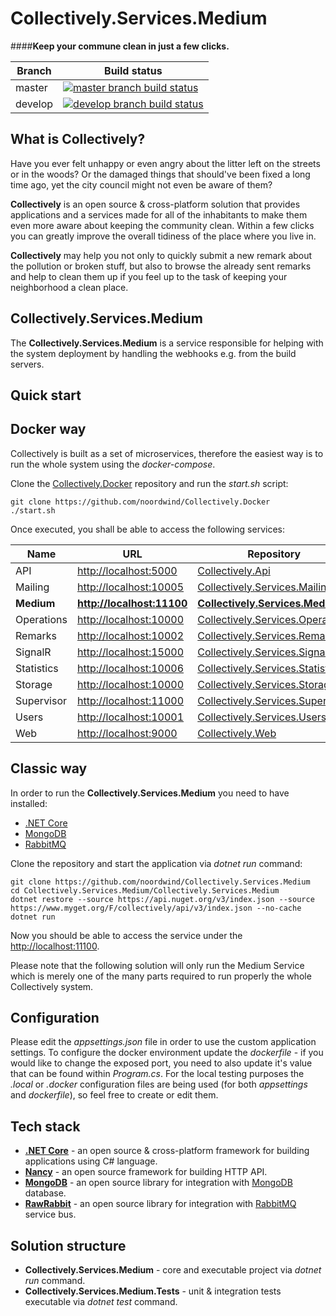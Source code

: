 # Collectively.Services.Medium

####**Keep your commune clean in just a few clicks.**

|Branch             |Build status                                                  
|-------------------|-----------------------------------------------------
|master             |[![master branch build status](https://api.travis-ci.org/noordwind/Collectively.Services.Medium.svg?branch=master)](https://travis-ci.org/noordwind/Collectively.Services.Medium)
|develop            |[![develop branch build status](https://api.travis-ci.org/noordwind/Collectively.Services.Medium.svg?branch=develop)](https://travis-ci.org/noordwind/Collectively.Services.Medium/branches)

**What is Collectively?**
----------------

Have you ever felt unhappy or even angry about the litter left on the streets or in the woods? Or the damaged things that should've been fixed a long time ago, yet the city council might not even be aware of them?

**Collectively** is an open source & cross-platform solution that provides applications and a services made for all of the inhabitants to make them even more aware about keeping the community clean. 
Within a few clicks you can greatly improve the overall tidiness of the place where you live in. 

**Collectively** may help you not only to quickly submit a new remark about the pollution or broken stuff, but also to browse the already sent remarks and help to clean them up if you feel up to the task of keeping your neighborhood a clean place.

**Collectively.Services.Medium**
----------------

The **Collectively.Services.Medium** is a service responsible for helping with the system deployment by handling the webhooks e.g. from the build servers.


**Quick start**
----------------

## Docker way

Collectively is built as a set of microservices, therefore the easiest way is to run the whole system using the *docker-compose*.

Clone the [Collectively.Docker](https://github.com/noordwind/Collectively.Docker) repository and run the *start.sh* script:

```
git clone https://github.com/noordwind/Collectively.Docker
./start.sh
```

Once executed, you shall be able to access the following services:

|Name               |URL                                                  |Repository 
|-------------------|-----------------------------------------------------|-----------------------------------------------------------------------------------------------
|API                |[http://localhost:5000](http://localhost:5000)       |[Collectively.Api](https://github.com/noordwind/Collectively.Api) 
|Mailing            |[http://localhost:10005](http://localhost:10005)     |[Collectively.Services.Mailing](https://github.com/noordwind/Collectively.Services.Mailing) 
|**Medium**         |**[http://localhost:11100](http://localhost:11100)** |**[Collectively.Services.Medium](https://github.com/noordwind/Collectively.Services.Medium)**
|Operations         |[http://localhost:10000](http://localhost:10000)     |[Collectively.Services.Operations](https://github.com/noordwind/Collectively.Services.Operations)
|Remarks            |[http://localhost:10002](http://localhost:10002)     |[Collectively.Services.Remarks](https://github.com/noordwind/Collectively.Services.Remarks) 
|SignalR            |[http://localhost:15000](http://localhost:15000)     |[Collectively.Services.SignalR](https://github.com/noordwind/Collectively.Services.SignalR) 
|Statistics         |[http://localhost:10006](http://localhost:10006)     |[Collectively.Services.Statistics](https://github.com/noordwind/Collectively.Services.Statistics)
|Storage            |[http://localhost:10000](http://localhost:10000)     |[Collectively.Services.Storage](https://github.com/noordwind/Collectively.Services.Storage) 
|Supervisor         |[http://localhost:11000](http://localhost:11000)     |[Collectively.Services.Supervisor](https://github.com/noordwind/Collectively.Services.Supervisor)
|Users              |[http://localhost:10001](http://localhost:10001)     |[Collectively.Services.Users](https://github.com/noordwind/Collectively.Services.Users) 
|Web                |[http://localhost:9000](http://localhost:9000)       |[Collectively.Web](https://github.com/noordwind/Collectively.Web) 

## Classic way

In order to run the **Collectively.Services.Medium** you need to have installed:
- [.NET Core](https://dotnet.github.io)
- [MongoDB](https://www.mongodb.com)
- [RabbitMQ](https://www.rabbitmq.com)

Clone the repository and start the application via *dotnet run* command:

```
git clone https://github.com/noordwind/Collectively.Services.Medium
cd Collectively.Services.Medium/Collectively.Services.Medium
dotnet restore --source https://api.nuget.org/v3/index.json --source https://www.myget.org/F/collectively/api/v3/index.json --no-cache
dotnet run
```

Now you should be able to access the service under the [http://localhost:11100](http://localhost:11100). 

Please note that the following solution will only run the Medium Service which is merely one of the many parts required to run properly the whole Collectively system.

**Configuration**
----------------

Please edit the *appsettings.json* file in order to use the custom application settings. To configure the docker environment update the *dockerfile* - if you would like to change the exposed port, you need to also update it's value that can be found within *Program.cs*.
For the local testing purposes the *.local* or *.docker* configuration files are being used (for both *appsettings* and *dockerfile*), so feel free to create or edit them.

**Tech stack**
----------------
- **[.NET Core](https://dotnet.github.io)** - an open source & cross-platform framework for building applications using C# language.
- **[Nancy](http://nancyfx.org)** - an open source framework for building HTTP API.
- **[MongoDB](https://github.com/mongodb/mongo-csharp-driver)** - an open source library for integration with [MongoDB](https://www.mongodb.com) database.
- **[RawRabbit](https://github.com/pardahlman/RawRabbit)** - an open source library for integration with [RabbitMQ](https://www.rabbitmq.com) service bus.

**Solution structure**
----------------
- **Collectively.Services.Medium** - core and executable project via *dotnet run* command.
- **Collectively.Services.Medium.Tests** - unit & integration tests executable via *dotnet test* command.